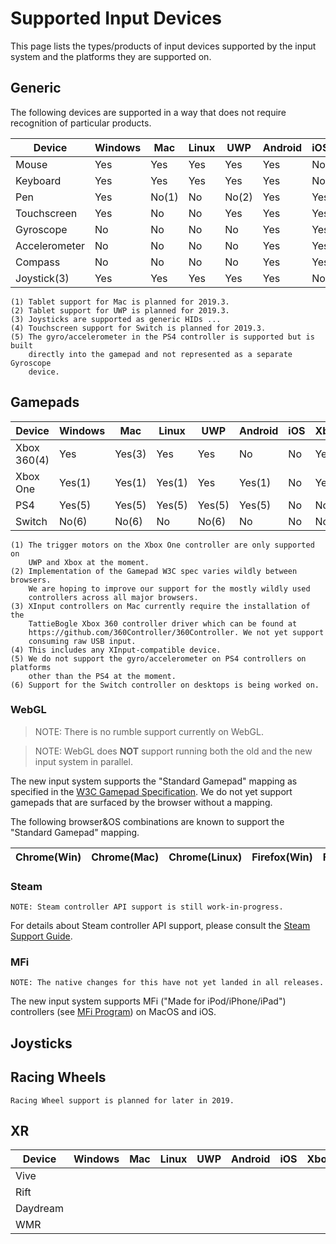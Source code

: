 # Supported Input Devices

This page lists the types/products of input devices supported by the input system and the platforms they are supported on.

## Generic

The following devices are supported in a way that does not require recognition of particular products.

|Device|Windows|Mac|Linux|UWP|Android|iOS|Xbox|PS4|Switch|WebGL|
|------|-------|---|-----|---|-------|---|----|---|------|-----|
|Mouse|Yes|Yes|Yes|Yes|Yes|No|Yes|Yes|No|Yes|
|Keyboard|Yes|Yes|Yes|Yes|Yes|No|Yes|Yes|No|Yes|
|Pen|Yes|No(1)|No|No(2)|Yes|Yes|No|No|No|No|
|Touchscreen|Yes|No|No|Yes|Yes|Yes|No|No|No(4)|No|
|Gyroscope|No|No|No|No|Yes|Yes|No|No(5)|No|No|
|Accelerometer|No|No|No|No|Yes|Yes|No|No(5)|No|No|
|Compass|No|No|No|No|Yes|Yes|No|No|No|No|
|Joystick(3)|Yes|Yes|Yes|Yes|Yes|No|No|No|No|No|

    (1) Tablet support for Mac is planned for 2019.3.
    (2) Tablet support for UWP is planned for 2019.3.
    (3) Joysticks are supported as generic HIDs ...
    (4) Touchscreen support for Switch is planned for 2019.3.
    (5) The gyro/accelerometer in the PS4 controller is supported but is built
        directly into the gamepad and not represented as a separate Gyroscope
        device.

## Gamepads

|Device|Windows|Mac|Linux|UWP|Android|iOS|Xbox|PS4|Switch|WebGL|
|------|-------|---|-----|---|-------|---|----|---|------|-----|
|Xbox 360(4)|Yes|Yes(3)|Yes|Yes|No|No|Yes|No|No|No(2)|
|Xbox One|Yes(1)|Yes(1)|Yes(1)|Yes|Yes(1)|No|Yes|No|No|No(2)|
|PS4|Yes(5)|Yes(5)|Yes(5)|Yes(5)|Yes(5)|No|No|Yes|No|No|
|Switch|No(6)|No(6)|No|No(6)|No|No|No|No|Yes|No|

    (1) The trigger motors on the Xbox One controller are only supported on
        UWP and Xbox at the moment.
    (2) Implementation of the Gamepad W3C spec varies wildly between browsers.
        We are hoping to improve our support for the mostly wildly used
        controllers across all major browsers.
    (3) XInput controllers on Mac currently require the installation of the
        TattieBogle Xbox 360 controller driver which can be found at
        https://github.com/360Controller/360Controller. We not yet support
        consuming raw USB input.
    (4) This includes any XInput-compatible device.
    (5) We do not support the gyro/accelerometer on PS4 controllers on platforms
        other than the PS4 at the moment.
    (6) Support for the Switch controller on desktops is being worked on.

### WebGL

>NOTE: There is no rumble support currently on WebGL.

>NOTE: WebGL does __NOT__ support running both the old and the new input system in parallel.

The new input system supports the "Standard Gamepad" mapping as specified in the [W3C Gamepad Specification](https://www.w3.org/TR/gamepad/#remapping). We do not yet support gamepads that are surfaced by the browser without a mapping.

The following browser&OS combinations are known to support the "Standard Gamepad" mapping.

|Chrome(Win)|Chrome(Mac)|Chrome(Linux)|Firefox(Win)|Firefox(Mac)|....|
|-----------|-----------|-------------|------------|------------|----|

### Steam

    NOTE: Steam controller API support is still work-in-progress.

For details about Steam controller API support, please consult the [Steam Support Guide](Steam.md).

### MFi

    NOTE: The native changes for this have not yet landed in all releases.

The new input system supports MFi ("Made for iPod/iPhone/iPad") controllers (see [MFi Program](https://developer.apple.com/programs/mfi/)) on MacOS and iOS.

## Joysticks

## Racing Wheels

    Racing Wheel support is planned for later in 2019.

## XR

|Device|Windows|Mac|Linux|UWP|Android|iOS|Xbox|PS4|Switch|WebGL|
|------|-------|---|-----|---|-------|---|----|---|------|-----|
|Vive|
|Rift|
|Daydream|
|WMR|

